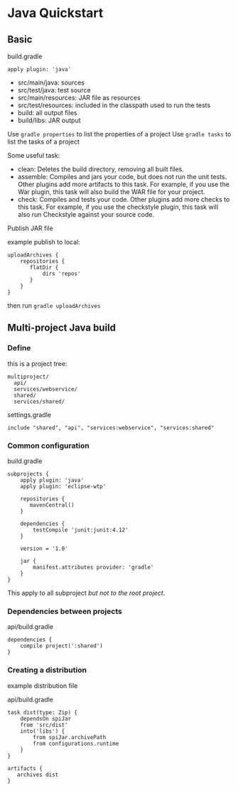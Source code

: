 # Java Quickstart

## Basic

build.gradle
```
apply plugin: 'java'
```

 - src/main/java: sources
 - src/test/java: test source
 - src/main/resources: JAR file as resources
 - src/test/resources: included in the classpath used to run the tests
 - build: all output files
 - build/libs: JAR output


 Use ```gradle properties``` to list the properties of a project
 Use ```gradle tasks``` to list the tasks of a project

Some useful task:

- clean: Deletes the build directory, removing all built files.
- assemble: Compiles and jars your code, but does not run the unit tests. Other plugins add more artifacts to this task. For example, if you use the War plugin, this task will
also build the WAR file for your project.
- check: Compiles and tests your code. Other plugins add more checks to this task. For example, if you use the checkstyle plugin, this task will also run Checkstyle against your
source code.

Publish JAR file

example publish to local:

```
uploadArchives {
    repositories {
       flatDir {
           dirs 'repos'
       }
    }
}
```

then run ```gradle uploadArchives```

## Multi-project Java build

### Define

this is a project tree:
```
multiproject/
  api/
  services/webservice/
  shared/
  services/shared/
```

settings.gradle

```
include "shared", "api", "services:webservice", "services:shared"
```

### Common configuration

build.gradle
```
subprojects {
    apply plugin: 'java'
    apply plugin: 'eclipse-wtp'

    repositories {
       mavenCentral()
    }

    dependencies {
        testCompile 'junit:junit:4.12'
    }

    version = '1.0'

    jar {
        manifest.attributes provider: 'gradle'
    }
}
```

This apply to all subproject *but not to the root project*.


### Dependencies between projects

api/build.gradle
```
dependencies {
    compile project(':shared')
}
```

### Creating a distribution

example distribution file

api/build.gradle
```
task dist(type: Zip) {
    dependsOn spiJar
    from 'src/dist'
    into('libs') {
        from spiJar.archivePath
        from configurations.runtime
    }
}

artifacts {
   archives dist
}
```
